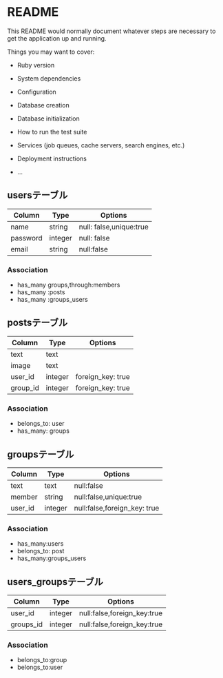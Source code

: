 # README

This README would normally document whatever steps are necessary to get the
application up and running.

Things you may want to cover:

* Ruby version

* System dependencies

* Configuration

* Database creation

* Database initialization

* How to run the test suite

* Services (job queues, cache servers, search engines, etc.)

* Deployment instructions

* ...

## usersテーブル

|Column|Type|Options|
|------|----|-------|
|name|string|null: false,unique:true|
|password|integer|null: false|
|email|string|null:false|

### Association
- has_many groups,through:members
- has_many :posts
- has_many :groups_users

## postsテーブル

|Column|Type|Options|
|------|----|-------|
|text|text||
|image|text||
|user_id|integer|foreign_key: true|
|group_id|integer|foreign_key: true|

### Association

- belongs_to: user
- has_many: groups

## groupsテーブル

|Column|Type|Options|
|------|----|-------|
|text|text|null:false|
|member|string|null:false,unique:true|
|user_id|integer|null:false,foreign_key: true|

### Association

- has_many:users
- belongs_to: post
- has_many:groups_users 

## users_groupsテーブル

|Column|Type|Options|
|------|----|-------|
|user_id|integer|null:false,foreign_key:true|
|groups_id|integer|null:false,foreign_key:true|
### Association

- belongs_to:group 
- belongs_to:user


